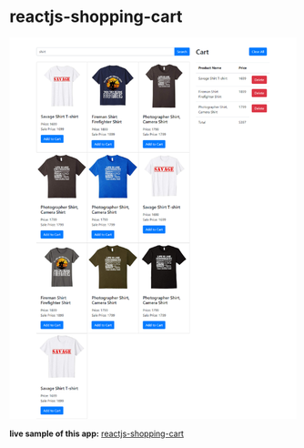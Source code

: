 # reactjs-shopping-cart

![Screenshot](screen-shot.PNG.png)

**live sample of this app:** [reactjs-shopping-cart](https://reactjs-shopping-cart.netlify.com/)



 

